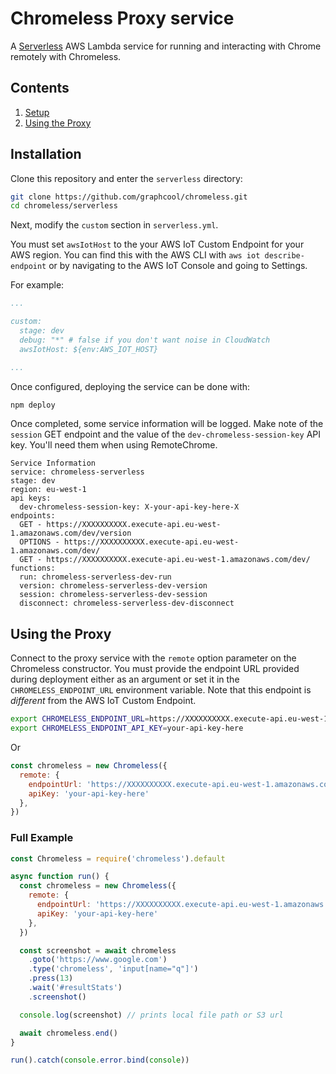 # Chromeless Proxy service

A [Serverless](https://serverless.com/) AWS Lambda service for running and interacting with Chrome remotely with Chromeless.


## Contents
1. [Setup](#setup)
1. [Using the Proxy](#using-the-proxy)

## Installation

Clone this repository and enter the `serverless` directory:

```bash
git clone https://github.com/graphcool/chromeless.git
cd chromeless/serverless
```

Next, modify the `custom` section in `serverless.yml`.

You must set `awsIotHost` to the your AWS IoT Custom Endpoint for your AWS region. You can find this with the AWS CLI with `aws iot describe-endpoint` or by navigating to the AWS IoT Console and going to Settings.

For example:

```yaml
...

custom:
  stage: dev
  debug: "*" # false if you don't want noise in CloudWatch
  awsIotHost: ${env:AWS_IOT_HOST}

...
```

Once configured, deploying the service can be done with:

```bash
npm deploy
```

Once completed, some service information will be logged. Make note of the `session` GET endpoint and the value of the `dev-chromeless-session-key` API key. You'll need them when using RemoteChrome.

```log
Service Information
service: chromeless-serverless
stage: dev
region: eu-west-1
api keys:
  dev-chromeless-session-key: X-your-api-key-here-X
endpoints:
  GET - https://XXXXXXXXXX.execute-api.eu-west-1.amazonaws.com/dev/version
  OPTIONS - https://XXXXXXXXXX.execute-api.eu-west-1.amazonaws.com/dev/
  GET - https://XXXXXXXXXX.execute-api.eu-west-1.amazonaws.com/dev/
functions:
  run: chromeless-serverless-dev-run
  version: chromeless-serverless-dev-version
  session: chromeless-serverless-dev-session
  disconnect: chromeless-serverless-dev-disconnect
```


## Using the Proxy

Connect to the proxy service with the `remote` option parameter on the Chromeless constructor. You must provide the endpoint URL provided during deployment either as an argument or set it in the `CHROMELESS_ENDPOINT_URL` environment variable. Note that this endpoint is _different_ from the AWS IoT Custom Endpoint.

```bash
export CHROMELESS_ENDPOINT_URL=https://XXXXXXXXXX.execute-api.eu-west-1.amazonaws.com/dev
export CHROMELESS_ENDPOINT_API_KEY=your-api-key-here
```

Or

```js
const chromeless = new Chromeless({
  remote: {
    endpointUrl: 'https://XXXXXXXXXX.execute-api.eu-west-1.amazonaws.com/dev'
    apiKey: 'your-api-key-here'
  },
})
```


### Full Example

```js
const Chromeless = require('chromeless').default

async function run() {
  const chromeless = new Chromeless({
    remote: {
      endpointUrl: 'https://XXXXXXXXXX.execute-api.eu-west-1.amazonaws.com/dev'
      apiKey: 'your-api-key-here'
    },
  })

  const screenshot = await chromeless
    .goto('https://www.google.com')
    .type('chromeless', 'input[name="q"]')
    .press(13)
    .wait('#resultStats')
    .screenshot()

  console.log(screenshot) // prints local file path or S3 url

  await chromeless.end()
}

run().catch(console.error.bind(console))
```
